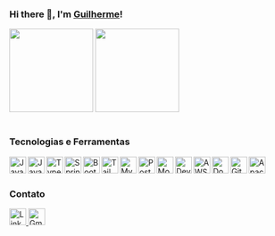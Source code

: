 ### Hi there 👋, I'm [Guilherme](https://www.linkedin.com/in/guilhermee-santos/)!
 
<div>
  <img height="150em" src="https://github-readme-stats.vercel.app/api/top-langs/?username=GuilhermexL&layout=compact&langs_count=7&theme=dracula"/> 
  <img height="150em" src="https://github-readme-stats.vercel.app/api?username=GuilhermexL&show_icons=true&theme=dracula&include_all_commits=true&count_private=true"/>
</div>

<br>

### Tecnologias e Ferramentas

<p align="left">
  <img align="left" width="30px" title="Java" alt="Java" src="https://cdn.jsdelivr.net/gh/devicons/devicon@latest/icons/java/java-original.svg" />
  <img align="left" width="30px" title="Javascript" alt="Javascript" src="https://cdn.jsdelivr.net/gh/devicons/devicon@latest/icons/javascript/javascript-original.svg" />
  <img align="left" width="30px" title="Typescript" alt="Typescript" src="https://cdn.jsdelivr.net/gh/devicons/devicon@latest/icons/typescript/typescript-original.svg" />
  <img align="left" width="30px" title="Springboot" alt="Springboot" src="https://cdn.jsdelivr.net/gh/devicons/devicon@latest/icons/spring/spring-original.svg" />
  <img align="left" width="30px" title="Bootstrap" alt="Bootstrap" src="https://cdn.jsdelivr.net/gh/devicons/devicon@latest/icons/bootstrap/bootstrap-original.svg" />
  <img align="left" width="30px" title="Tailwind" alt="Tailwind" src="https://cdn.jsdelivr.net/gh/devicons/devicon@latest/icons/tailwindcss/tailwindcss-original.svg" />
  <img align="left" width="30px" title="MySQL" alt="MySQL" src="https://cdn.jsdelivr.net/gh/devicons/devicon@latest/icons/mysql/mysql-original-wordmark.svg" />
  <img align="left" width="30px" title="PostgeSQL" alt="PostgeSQL" src="https://cdn.jsdelivr.net/gh/devicons/devicon@latest/icons/postgresql/postgresql-original.svg" />
  <img align="left" width="30px" title="MongoDB" alt="MongoDB" src="https://cdn.jsdelivr.net/gh/devicons/devicon@latest/icons/mongodb/mongodb-original-wordmark.svg" />
  <img align="left" width="30px" title="DevOps Azure" alt="DevOps Azure" src="https://cdn.jsdelivr.net/gh/devicons/devicon@latest/icons/azuredevops/azuredevops-original.svg" />
  <img align="left" width="30px" title="AWS" alt="AWS" src="https://cdn.jsdelivr.net/gh/devicons/devicon@latest/icons/amazonwebservices/amazonwebservices-plain-wordmark.svg" />
  <img align="left" width="30px" title="Docker" alt="Docker" src="https://cdn.jsdelivr.net/gh/devicons/devicon@latest/icons/docker/docker-original.svg" />
  <img align="left" width="30px" title="Git" alt="Git" src="https://cdn.jsdelivr.net/gh/devicons/devicon@latest/icons/git/git-plain.svg" />
  <img align="left" width="30px" title="Apache Kafka" alt="Apache Kafka" src="https://cdn.jsdelivr.net/gh/devicons/devicon@latest/icons/apache/apache-original.svg" />
  
</p>

<br>
<br>

### Contato

<div>
    <a href="https://www.linkedin.com/in/guilhermee-santos/" target="_blank">
      <img src="https://raw.githubusercontent.com/maurodesouza/profile-readme-generator/master/src/assets/icons/social/linkedin/default.svg" width="30px" alt="Linkedin" />
    </a>
    <a href="mailto:contato@guilhermesantosmj" target="_blank">
      <img src="https://raw.githubusercontent.com/maurodesouza/profile-readme-generator/master/src/assets/icons/social/gmail/default.svg" width="30px" alt="Gmail" />
    </a>
</div>